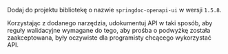 Dodaj do projektu bibliotekę o nazwie `springdoc-openapi-ui` w wersji `1.5.8`. 

Korzystając z dodanego narzędzia, udokumentuj API w taki sposób, aby reguły walidacyjne wymagane do tego, aby prośba o podwyżkę została zaakceptowana, były oczywiste dla programisty chcącego wykorzystać API.
